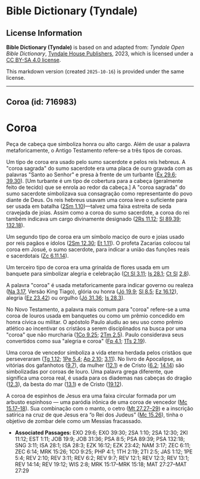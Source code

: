 # Bible Dictionary (Tyndale)

## License Information

**Bible Dictionary (Tyndale)** is based on and adapted from: _Tyndale Open Bible Dictionary_, [Tyndale House Publishers](https://tyndaleopenresources.com/), 2023, which is licensed under a [CC BY-SA 4.0 license](https://creativecommons.org/licenses/by-sa/4.0/legalcode.en).

This markdown version (created `2025-10-16`) is provided under the same license.



--------------------------------

## Coroa (id: 716983)

Coroa
=====

Peça de cabeça que simboliza honra ou alto cargo. Além de usar a palavra metaforicamente, o Antigo Testamento refere\-se a três tipos de coroas.

Um tipo de coroa era usado pelo sumo sacerdote e pelos reis hebreus. A "coroa sagrada" do sumo sacerdote era uma placa de ouro gravada com as palavras "Santo ao Senhor" e presa à frente de um turbante ([Êx 29\.6](https://ref.ly/Exod29:6); [39\.30](https://ref.ly/Exod39:30)). \[Um turbante é um tipo de cobertura para a cabeça (geralmente feito de tecido) que se enrola ao redor da cabeça.] A "coroa sagrada" do sumo sacerdote simbolizava sua consagração como representante do povo diante de Deus. Os reis hebreus usavam uma coroa leve o suficiente para ser usada em batalha ([2Sm 1\.10](https://ref.ly/2Sam1:10))—talvez uma faixa estreita de seda cravejada de joias. Assim como a coroa do sumo sacerdote, a coroa do rei também indicava um cargo divinamente designado ([2Rs 11\.12](https://ref.ly/2Kgs11:12); [Sl 89\.39](https://ref.ly/Ps89:39); [132\.18](https://ref.ly/Ps132:18)).

Um segundo tipo de coroa era um símbolo maciço de ouro e joias usado por reis pagãos e ídolos ([2Sm 12\.30](https://ref.ly/2Sam12:30); [Et 1\.11](https://ref.ly/Esth1:11)). O profeta Zacarias colocou tal coroa em Josué, o sumo sacerdote, para indicar a união das funções reais e sacerdotais ([Zc 6\.11,14](https://ref.ly/Zech6:11,Zech6:14)).

Um terceiro tipo de coroa era uma grinalda de flores usada em um banquete para simbolizar alegria e celebração ([Ct Sl 3\.11](https://ref.ly/Song3:11); [Is 28\.1](https://ref.ly/Isa28:1); [Ct Sl](https://ref.ly/Song3:11) [2\.8](https://ref.ly/Wis2:8)).

A palavra "coroa" é usada metaforicamente para indicar governo ou realeza ([Na 3\.17](https://ref.ly/Nah3:17), Versão King Tiago), glória ou honra ([Jó 19\.9](https://ref.ly/Job19:9); [Sl 8\.5](https://ref.ly/Ps8:5); [Ez 16\.12](https://ref.ly/Ezek16:12)), alegria ([Ez 23\.42](https://ref.ly/Ezek23:42)) ou orgulho ([Jó 31\.36](https://ref.ly/Job31:36); [Is 28\.3](https://ref.ly/Isa28:3)).

No Novo Testamento, a palavra mais comum para "coroa" refere\-se a uma coroa de louros usada em banquetes ou como um prêmio concedido em honra cívica ou militar. O apóstolo Paulo aludiu ao seu uso como prêmio atlético ao incentivar os cristãos a serem disciplinados na busca por uma "coroa" que não murcharia ([1Co 9\.25](https://ref.ly/1Cor9:25); [2Tm 2\.5](https://ref.ly/2Tim2:5)). Paulo considerava seus convertidos como sua "alegria e coroa" ([Fp 4\.1](https://ref.ly/Phil4:1); [1Ts 2\.19](https://ref.ly/1Thess2:19)).

Uma coroa de vencedor simboliza a vida eterna herdada pelos cristãos que perseveraram ([Tg 1\.12](https://ref.ly/Jas1:12); [1Pe 5\.4](https://ref.ly/1Pet5:4); [Ap 2\.10](https://ref.ly/Rev2:10); [3\.11](https://ref.ly/Rev3:11)). No livro de Apocalipse, as vitórias dos gafanhotos ([9\.7](https://ref.ly/Rev9:7)), da mulher ([12\.1](https://ref.ly/Rev12:1)) e de Cristo ([6\.2](https://ref.ly/Rev6:2); [14\.14](https://ref.ly/Rev14:14)) são simbolizadas por coroas de louro. Uma palavra grega diferente, que significa uma coroa real, é usada para os diademas nas cabeças do dragão ([12\.3](https://ref.ly/Rev12:3)), da besta do mar ([13\.1](https://ref.ly/Rev13:1)) e de Cristo ([19\.12](https://ref.ly/Rev19:12)).

A coroa de espinhos de Jesus era uma faixa circular formada por um arbusto espinhoso — uma paródia irônica de uma coroa de vencedor ([Mc 15\.17–18](https://ref.ly/Mark15:17-Mark15:18)). Sua combinação com o manto, o cetro ([Mt 27\.27–29](https://ref.ly/Matt27:27-Matt27:29)) e a inscrição satírica na cruz de que Jesus era “o Rei dos Judeus” ([Mc 15\.26](https://ref.ly/Mark15:26)), tinha o objetivo de zombar dele como um Messias fracassado.

* **Associated Passages:** EXO 29:6; EXO 39:30; 2SA 1:10; 2SA 12:30; 2KI 11:12; EST 1:11; JOB 19:9; JOB 31:36; PSA 8:5; PSA 89:39; PSA 132:18; SNG 3:11; ISA 28:1; ISA 28:3; EZK 16:12; EZK 23:42; NAM 3:17; ZEC 6:11; ZEC 6:14; MRK 15:26; 1CO 9:25; PHP 4:1; 1TH 2:19; 2TI 2:5; JAS 1:12; 1PE 5:4; REV 2:10; REV 3:11; REV 6:2; REV 9:7; REV 12:1; REV 12:3; REV 13:1; REV 14:14; REV 19:12; WIS 2:8; MRK 15:17–MRK 15:18; MAT 27:27–MAT 27:29

